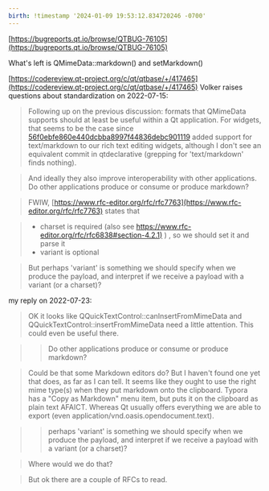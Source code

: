 ```yaml
---
birth: !timestamp '2024-01-09 19:53:12.834720246 -0700'
---
```


[https://bugreports.qt.io/browse/QTBUG-76105](https://bugreports.qt.io/browse/QTBUG-76105)

What's left is QMimeData::markdown() and setMarkdown()


[https://codereview.qt-project.org/c/qt/qtbase/+/417465](https://codereview.qt-project.org/c/qt/qtbase/+/417465)
Volker raises questions about standardization on 2022-07-15:

> Following up on the previous discussion: formats that QMimeData supports
> should at least be useful within a Qt application. For widgets, that seems to
> be the case since 
> [56f0ebfe860e440dcbba8997f44836debc901119](https://codereview.qt-project.org/q/commit:56f0ebfe860e440dcbba8997f44836debc901119)
> added support for text/markdown to our rich text editing widgets, although I
> don't see an equivalent commit in qtdeclarative (grepping for 'text/markdown'
> finds nothing).

> And ideally they also improve interoperability with other applications. Do
> other applications produce or consume or produce markdown?

> FWIW, 
> [https://www.rfc-editor.org/rfc/rfc7763](https://www.rfc-editor.org/rfc/rfc7763)
> states that

> - charset is required (also see 
>   [https://www.rfc-editor.org/rfc/rfc6838#section-4.2.1)](https://www.rfc-editor.org/rfc/rfc6838#section-4.2.1)
>   ) , so we should set it and parse it
> - variant is optional

> But perhaps 'variant' is something we should specify when we produce the
> payload, and interpret if we receive a payload with a variant (or a charset)?

my reply on 2022-07-23:

> OK it looks like QQuickTextControl::canInsertFromMimeData and
> QQuickTextControl::insertFromMimeData need a little attention. This could even
> be useful there.

> > Do other applications produce or consume or produce markdown?

> Could be that some Markdown editors do? But I haven't found one yet that
> does, as far as I can tell. It seems like they ought to use the right mime
> type(s) when they put markdown onto the clipboard. Typora has a "Copy as
> Markdown" menu item, but puts it on the clipboard as plain text AFAICT. Whereas
> Qt usually offers everything we are able to export (even
> application/vnd.oasis.opendocument.text).

> > perhaps 'variant' is something we should specify when we produce the
> > payload, and interpret if we receive a payload with a variant (or a charset)?

> Where would we do that?

> But ok there are a couple of RFCs to read.

